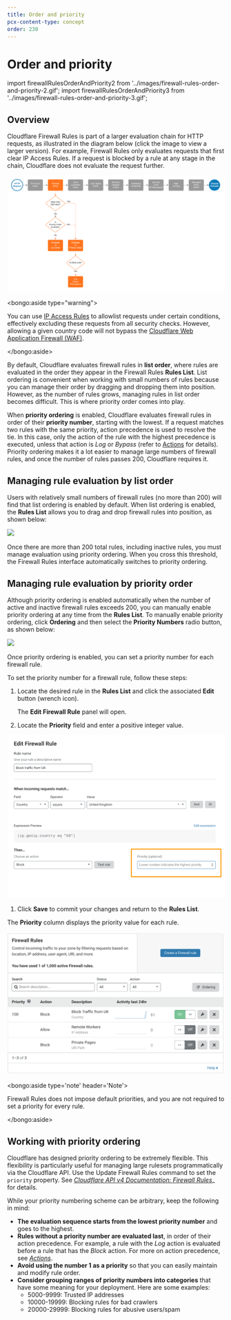 ```yaml
---
title: Order and priority
pcx-content-type: concept
order: 230
---
```


# Order and priority

import firewallRulesOrderAndPriority2 from '../images/firewall-rules-order-and-priority-2.gif';
import firewallRulesOrderAndPriority3 from '../images/firewall-rules-order-and-priority-3.gif';

## Overview

Cloudflare Firewall Rules is part of a larger evaluation chain for HTTP requests, as illustrated in the diagram below (click the image to view a larger version). For example, Firewall Rules only evaluates requests that first clear IP Access Rules. If a request is blocked by a rule at any stage in the chain, Cloudflare does not evaluate the request further.

![Firewall Rules order and priority](../images/firewall-rules-order-and-priority-1.png)

<bongo:aside type="warning">

You can use [IP Access Rules](https://support.cloudflare.com/hc/articles/217074967) to allowlist requests under certain conditions, effectively excluding these requests from all security checks. However, allowing a given country code will not bypass the [Cloudflare Web Application Firewall (WAF)](https://developers.cloudflare.com/waf/).

</bongo:aside>

By default, Cloudflare evaluates firewall rules in **list order**, where rules are evaluated in the order they appear in the Firewall Rules **Rules List**. List ordering is convenient when working with small numbers of rules because you can manage their order by dragging and dropping them into position. However, as the number of rules grows, managing rules in list order becomes difficult. This is where priority order comes into play.

When **priority ordering** is enabled, Cloudflare evaluates firewall rules in order of their **priority number**, starting with the lowest. If a request matches two rules with the same priority, action precedence is used to resolve the tie. In this case, only the action of the rule with the highest precedence is executed, unless that action is _Log_ or _Bypass_ (refer to [Actions](/cf-firewall-rules/actions#supported-actions) for details). Priority ordering makes it a lot easier to manage large numbers of firewall rules, and once the number of rules passes 200, Cloudflare requires it.

## Managing rule evaluation by list order

Users with relatively small numbers of firewall rules (no more than 200) will find that list ordering is enabled by default. When list ordering is enabled, the **Rules List** allows you to drag and drop firewall rules into position, as shown below:

<img src={firewallRulesOrderAndPriority2} />

Once there are more than 200 total rules, including inactive rules, you must manage evaluation using priority ordering. When you cross this threshold, the Firewall Rules interface automatically switches to priority ordering.

## Managing rule evaluation by priority order

Although priority ordering is enabled automatically when the number of active and inactive firewall rules exceeds 200, you can manually enable priority ordering at any time from the **Rules List**. To manually enable priority ordering, click **Ordering** and then select the **Priority Numbers** radio button, as shown below:

<img src={firewallRulesOrderAndPriority3} />

Once priority ordering is enabled, you can set a priority number for each firewall rule.

To set the priority number for a firewall rule, follow these steps:

1. Locate the desired rule in the **Rules List** and click the associated **Edit** button (wrench icon).

   The **Edit Firewall Rule** panel will open.

1. Locate the **Priority** field and enter a positive integer value.

![Edit Firewall Rule page](../images/firewall-rules-order-and-priority-4.png)

1. Click **Save** to commit your changes and return to the **Rules List**.

The **Priority** column displays the priority value for each rule.

![Firewall Rules tab](../images/firewall-rules-order-and-priority-5.png)

<bongo:aside type='note' header='Note'>

Firewall Rules does not impose default priorities, and you are not required to set a priority for every rule.

</bongo:aside>

## Working with priority ordering

Cloudflare has designed priority ordering to be extremely flexible. This flexibility is particularly useful for managing large rulesets programmatically via the Cloudflare API. Use the Update Firewall Rules command to set the `priority` property. See [_Cloudflare API v4 Documentation: Firewall Rules_](https://api.cloudflare.com/#firewall-rules-properties)\_ for details.

While your priority numbering scheme can be arbitrary, keep the following in mind:

- **The evaluation sequence starts from the lowest priority number** and goes to the highest.
- **Rules without a priority number are evaluated last**, in order of their action precedence. For example, a rule with the _Log_ action is evaluated before a rule that has the _Block_ action. For more on action precedence, see [_Actions_](https://developers.cloudflare.com/firewall/cf-firewall-rules/actions).
- **Avoid using the number 1 as a priority** so that you can easily maintain and modify rule order.
- **Consider grouping ranges of priority numbers into categories** that have some meaning for your deployment. Here are some examples:
  - 5000-9999: Trusted IP addresses
  - 10000-19999: Blocking rules for bad crawlers
  - 20000-29999: Blocking rules for abusive users/spam
